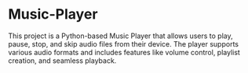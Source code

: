# Music-Player
This project is a Python-based Music Player that allows users to play, pause, stop, and skip audio files from their device. The player supports various audio formats and includes features like volume control, playlist creation, and seamless playback. 
